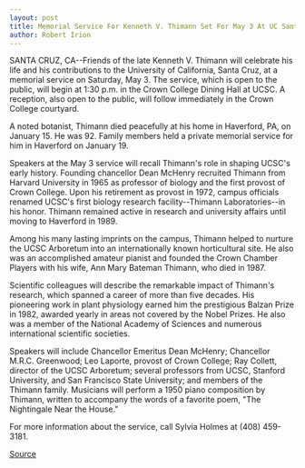 ```yaml
---
layout: post
title: Memorial Service For Kenneth V. Thimann Set For May 3 At UC Santa Cruz
author: Robert Irion
---
```


SANTA CRUZ, CA--Friends of the late Kenneth V. Thimann will  celebrate his life and his contributions to the University of  California, Santa Cruz, at a memorial service on Saturday, May 3. The  service, which is open to the public, will begin at 1:30 p.m. in the  Crown College Dining Hall at UCSC. A reception, also open to the  public, will follow immediately in the Crown College courtyard.

A noted botanist, Thimann died peacefully at his home in  Haverford, PA, on January 15. He was 92. Family members held a  private memorial service for him in Haverford on January 19.

Speakers at the May 3 service will recall Thimann's role in  shaping UCSC's early history. Founding chancellor Dean McHenry  recruited Thimann from Harvard University in 1965 as professor of  biology and the first provost of Crown College. Upon his retirement  as provost in 1972, campus officials renamed UCSC's first biology  research facility--Thimann Laboratories--in his honor. Thimann  remained active in research and university affairs until moving to  Haverford in 1989.

Among his many lasting imprints on the campus, Thimann  helped to nurture the UCSC Arboretum into an internationally known  horticultural site. He also was an accomplished amateur pianist and  founded the Crown Chamber Players with his wife, Ann Mary  Bateman Thimann, who died in 1987.

Scientific colleagues will describe the remarkable impact of  Thimann's research, which spanned a career of more than five  decades. His pioneering work in plant physiology earned him the  prestigious Balzan Prize in 1982, awarded yearly in areas not  covered by the Nobel Prizes. He also was a member of the National  Academy of Sciences and numerous international scientific  societies.

Speakers will include Chancellor Emeritus Dean McHenry;  Chancellor M.R.C. Greenwood; Leo Laporte, provost of Crown College;  Ray Collett, director of the UCSC Arboretum; several professors  from UCSC, Stanford University, and San Francisco State University;  and members of the Thimann family. Musicians will perform a 1950  piano composition by Thimann, written to accompany the words of a  favorite poem, "The Nightingale Near the House."

For more information about the service, call Sylvia Holmes at  (408) 459-3181.

[Source](http://www1.ucsc.edu/news_events/press_releases/archive/96-97/04-97/041897-Kenneth_Thimann_mem.html "Permalink to 041897-Kenneth_Thimann_mem")